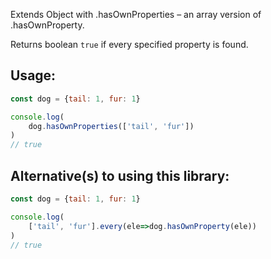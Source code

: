 Extends Object with .hasOwnProperties – an array version of .hasOwnProperty.

Returns boolean `true` if every specified property is found.

## Usage:

```js
const dog = {tail: 1, fur: 1}

console.log(
    dog.hasOwnProperties(['tail', 'fur'])
)
// true
```

## Alternative(s) to using this library:

```js
const dog = {tail: 1, fur: 1}

console.log(
    ['tail', 'fur'].every(ele=>dog.hasOwnProperty(ele))
)
// true
```
